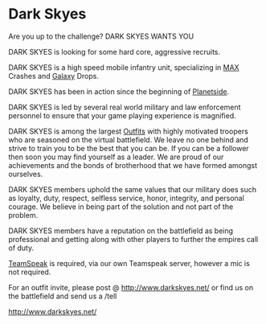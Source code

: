# Dark Skyes

Are you up to the challenge? DARK SKYES WANTS YOU

DARK SKYES is looking for some hard core, aggressive recruits.

DARK SKYES is a high speed mobile infantry unit, specializing in
[MAX](../../armor/Mechanized_Assault_Exo-Suit.md) Crashes and
[Galaxy](../../vehicles/Galaxy.md) Drops.

DARK SKYES has been in action since the beginning of
[Planetside](../../PlanetSide.md).

DARK SKYES is led by several real world military and law enforcement personnel
to ensure that your game playing experience is magnified.

DARK SKYES is among the largest [Outfits](../../terminology/Outfit.md) with highly
motivated troopers who are seasoned on the virtual battlefield. We leave no one
behind and strive to train you to be the best that you can be. If you can be a
follower then soon you may find yourself as a leader. We are proud of our
achievements and the bonds of brotherhood that we have formed amongst ourselves.

DARK SKYES members uphold the same values that our military does such as
loyalty, duty, respect, selfless service, honor, integrity, and personal
courage. We believe in being part of the solution and not part of the problem.

DARK SKYES members have a reputation on the battlefield as being professional
and getting along with other players to further the empires call of duty.

[TeamSpeak](../TeamSpeak.md) is required, via our own Teamspeak server,
however a mic is not required.

For an outfit invite, please post @ <http://www.darkskyes.net/> or find us on
the battlefield and send us a /tell

<http://www.darkskyes.net/>
